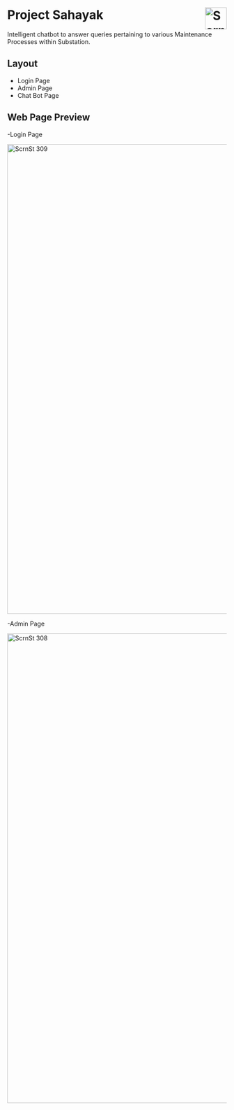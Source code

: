 
# Project Sahayak <img width="50" align="right" alt="ScrnSt  311" src="https://github.com/prathameshpowar1910/team.py-sih-kjsce/assets/105188352/65dc3bfe-c6f6-486a-8fcc-38e8d31b3c90"> 


Intelligent chatbot to answer queries pertaining to various Maintenance Processes within Substation.





## Layout

- Login Page
- Admin Page  
- Chat Bot Page


## Web Page Preview 

-Login Page

<img width="1075" alt="ScrnSt  309" src="https://github.com/prathameshpowar1910/team.py-sih-kjsce/assets/105188352/9b427766-cec5-47cf-977d-9d79aa589492">

-Admin Page

<img width="1075" alt="ScrnSt  308" src="https://github.com/prathameshpowar1910/team.py-sih-kjsce/assets/105188352/c5b825c2-1e30-4fc3-bcb7-3bc4e6814df6">
